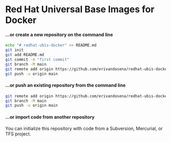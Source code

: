 # Red Hat Universal Base Images for Docker

#### …or create a new repository on the command line
```bash
echo "# redhat-ubis-docker" >> README.md
git init
git add README.md
git commit -m "first commit"
git branch -M main
git remote add origin https://github.com/erivandosena/redhat-ubis-docker.git
git push -u origin main
```

#### …or push an existing repository from the command line
```bash
git remote add origin https://github.com/erivandosena/redhat-ubis-docker.git
git branch -M main
git push -u origin main
```

#### …or import code from another repository
You can initialize this repository with code from a Subversion, Mercurial, or TFS project.